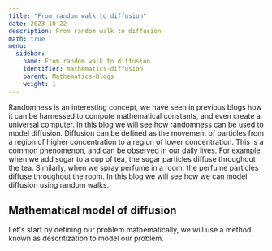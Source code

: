 ```yaml
---
title: "From random walk to diffusion"
date: 2023-10-22
description: From random walk to diffusion
math: true
menu:
  sidebar:
    name: From random walk to diffusion
    identifier: mathematics-diffusion
    parent: Mathematics-Blogs
    weight: 1
---
```


Randomness is an interesting concept, we have seen in previous blogs how it can be harnessed to compute mathematical constants, and even create a universal computer. In this blog we will see how randomness can be used to model diffusion.
Diffusion can be defined as the movement of particles from a region of higher concentration to a region of lower concentration.
This is a common phenomenon, and can be observed in our daily lives. For example, when we add sugar to a cup of tea, the sugar particles diffuse throughout the tea.
Similarly, when we spray perfume in a room, the perfume particles diffuse throughout the room. In this blog we will see how we can model diffusion using random walks.

## Mathematical model of diffusion

Let's start by defining our problem mathematically, we will use a method known as descritization to model our problem. 

<!-- <p>
    \( 2^{k + 1} \)
</p> -->